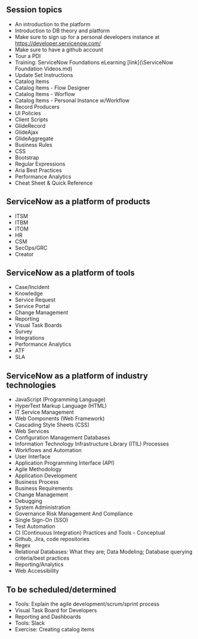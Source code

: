 ## Session topics

* An introduction to the platform
* Introduction to DB theory and platform
* Make sure to sign up for a personal developers instance at https://developer.servicenow.com/
* Make sure to have a github account
* Tour a PDI
* Training: ServiceNow Foundations eLearning [link](\ServiceNow Foundation Videos.md)
* Update Set Instructions
* Catalog Items
* Catalog Items - Flow Designer
* Catalog Items - Worflow
* Catalog Items - Personal Instance w/Workflow
* Record Producers
* UI Policies
* Client Scripts
* GlideRecord
* GlideAjax
* GlideAggregate
* Business Rules
* CSS
* Bootstrap
* Regular Expressions
* Aria Best Practices
* Performance Analytics
* Cheat Sheet & Quick Reference

## ServiceNow as a platform of products
* ITSM
* ITBM
* ITOM
* HR
* CSM
* SecOps/GRC
* Creator

## ServiceNow as a platform of tools
* Case/Incident
* Knowledge
* Service Request
* Service Portal
* Change Management
* Reporting
* Visual Task Boards
* Survey
* Integrations
* Performance Analytics
* ATF
* SLA

## ServiceNow as a platform of industry technologies
* JavaScript (Programming Language)
* HyperText Markup Language (HTML)
* IT Service Management
* Web Components (Web Framework)
* Cascading Style Sheets (CSS)
* Web Services
* Configuration Management Databases
* Information Technology Infrastructure Library (ITIL) Processes
* Workflows and Automation
* User Interface
* Application Programming Interface (API)
* Agile Methodology
* Application Development
* Business Process
* Business Requirements
* Change Management
* Debugging
* System Administration
* Governance Risk Management And Compliance
* Single Sign-On (SSO)
* Test Automation
*  CI (Continuous Integration) Practices and Tools - Conceptual
*  Github, Jira, code repositories
*  Regex
*  Relational Databases: What they are; Data Modeling; Database querying criteria/best practices
*  Reporting/Analytics
*  Web Accessibility

## To be scheduled/determined

* Tools: Explain the agile development/scrum/sprint process
* Visual Task Board for Developers
* Reporting and Dashboards
* Tools: Slack
* Exercise: Creating catalog items